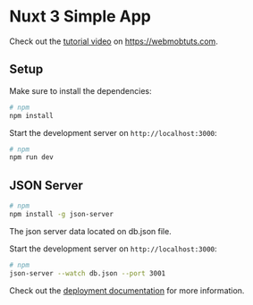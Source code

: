 # Nuxt 3 Simple App

Check out the [tutorial video](https://webmobtuts.com) on https://webmobtuts.com.

## Setup

Make sure to install the dependencies:

```bash
# npm
npm install

```
Start the development server on `http://localhost:3000`:

```bash
# npm
npm run dev
```

## JSON Server
```bash
# npm
npm install -g json-server

```
The json server data located on db.json file.

Start the development server on `http://localhost:3000`:

```bash
# npm
json-server --watch db.json --port 3001
```

Check out the [deployment documentation](https://nuxt.com/docs/getting-started/deployment) for more information.

